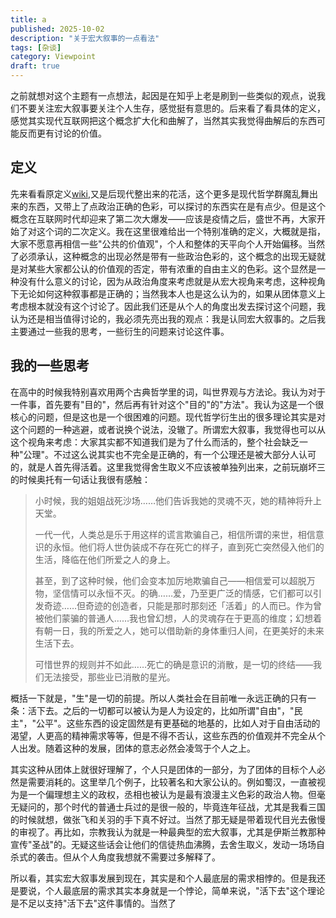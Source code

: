```yaml
---
title: a
published: 2025-10-02
description: "关于宏大叙事的一点看法"
tags: [杂谈]
category: Viewpoint
draft: true
---
```


之前就想对这个主题有一点想法，起因是在知乎上老是刷到一些类似的观点，说我们不要关注宏大叙事要关注个人生存，感觉挺有意思的。后来看了看具体的定义，感觉其实现代互联网把这个概念扩大化和曲解了，当然其实我觉得曲解后的东西可能反而更有讨论的价值。

## 定义

先来看看原定义[wiki](https://zh.wikipedia.org/wiki/%E5%AE%8F%E5%A4%A7%E6%95%98%E4%BA%8B),又是后现代整出来的花活，这个更多是现代哲学群魔乱舞出来的东西，又带上了点政治正确的色彩，可以探讨的东西实在是有点少。但是这个概念在互联网时代却迎来了第二次大爆发——应该是疫情之后，盛世不再，大家开始了对这个词的二次定义。我在这里很难给出一个特别准确的定义，大概就是指，大家不愿意再相信一些"公共的价值观"，个人和整体的天平向个人开始偏移。当然了必须承认，这种概念的出现必然是带有一些政治色彩的，这个概念的出现无疑就是对某些大家都公认的价值观的否定，带有浓重的自由主义的色彩。这个显然是一种没有什么意义的讨论，因为从政治角度来考虑就是从宏大视角来考虑，这种视角下无论如何这种叙事都是正确的；当然我本人也是这么认为的，如果从团体意义上考虑根本就没有这个讨论了。因此我们还是从个人的角度出发去探讨这个问题，我认为还是相当值得讨论的，我必须先亮出我的观点：我是认同宏大叙事的。之后我主要通过一些我的思考，一些衍生的问题来讨论这件事。

## 我的一些思考

在高中的时候我特别喜欢用两个古典哲学里的词，叫世界观与方法论。我认为对于一件事，首先要有"目的"，然后再有针对这个"目的"的"方法"。我认为这是一个很核心的问题，但是这也是一个很困难的问题。现代哲学衍生出的很多理论其实是对这个问题的一种逃避，或者说换个说法，没辙了。所谓宏大叙事，我觉得也可以从这个视角来考虑：大家其实都不知道我们是为了什么而活的，整个社会缺乏一种"公理"。不过这么说其实也不完全是正确的，有一个公理还是被大部分人认可的，就是人首先得活着。这里我觉得舍生取义不应该被单独列出来，之前玩崩坏三的时候奥托有一句话让我很有感触：

> 小时候，我的姐姐战死沙场……他们告诉我她的灵魂不灭，她的精神将升上天堂。
>
> 一代一代，人类总是乐于用这样的谎言欺骗自己，相信所谓的来世，相信意识的永恒。他们将人世伪装成不存在死亡的样子，直到死亡突然侵入他们的生活，降临在他们所爱之人的身上。
>
> 甚至，到了这种时候，他们会变本加厉地欺骗自己——相信爱可以超脱万物，坚信情可以永恒不灭。的确……爱，乃至更广泛的情感，它们都可以引发奇迹……但奇迹的创造者，只能是那时那刻还「活着」的人而已。作为曾被他们蒙骗的普通人……我也曾幻想，人的灵魂存在于更高的维度；幻想着有朝一日，我的所爱之人，她可以借助新的身体重归人间，在更美好的未来生活下去。
>
> 可惜世界的规则并不如此……死亡的确是意识的消散，是一切的终结——我们无法接受，那些业已消散的星光。

概括一下就是，"生"是一切的前提。所以人类社会在目前唯一永远正确的只有一条：活下去。之后的一切都可以被认为是人为设定的，比如所谓"自由"，"民主"，"公平"。这些东西的设定固然是有更基础的地基的，比如人对于自由活动的渴望，人更高的精神需求等等，但是不得不否认，这些东西的价值观并不完全从个人出发。随着这种的发展，团体的意志必然会凌驾于个人之上。

其实这种从团体上就很好理解了，个人只是团体的一部分，为了团体的目标个人必然是需要消耗的。这里举几个例子，比较著名和大家公认的。例如蜀汉，一直被视为是一个偏理想主义的政权，丞相也被认为是最有浪漫主义色彩的政治人物。但毫无疑问的，那个时代的普通士兵过的是很一般的，毕竟连年征战，尤其是我看三国的时候就想，做张飞和关羽的手下真不好过。当然了那无疑是带着现代目光去傲慢的审视了。再比如，宗教我认为就是一种最典型的宏大叙事，尤其是伊斯兰教那种宣传"圣战"的。无疑这些话会让他们的信徒热血沸腾，去舍生取义，发动一场场自杀式的袭击。但从个人角度我想就不需要过多解释了。

所以看，其实宏大叙事发展到现在，其实是和个人最底层的需求相悖的。但是我还是要说，个人最底层的需求其实本身就是一个悖论，简单来说，"活下去"这个理论是不足以支持"活下去"这件事情的。当然了
